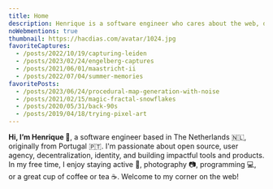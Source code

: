 ```yaml
---
title: Home
description: Henrique is a software engineer who cares about the web, decentralization, identity, user agency, and making impactful tools for developers and users.
noWebmentions: true
thumbnail: https://hacdias.com/avatar/1024.jpg
favoriteCaptures:
  - /posts/2022/10/19/capturing-leiden
  - /posts/2023/02/24/engelberg-captures
  - /posts/2021/06/01/maastricht-ii
  - /posts/2022/07/04/summer-memories
favoritePosts:
  - /posts/2023/06/24/procedural-map-generation-with-noise
  - /posts/2021/02/15/magic-fractal-snowflakes
  - /posts/2020/05/31/back-90s
  - /posts/2019/04/18/trying-pixel-art
---
```


**Hi, I’m Henrique 👋**, a software engineer based in The Netherlands 🇳🇱, originally from Portugal 🇵🇹. I'm passionate about open source, user agency, decentralization, identity, and building impactful tools and products. In my free time, I enjoy staying active 💪, photography 📷, programming 💻, or a great cup of coffee or tea ☕️. Welcome to my corner on the web!

